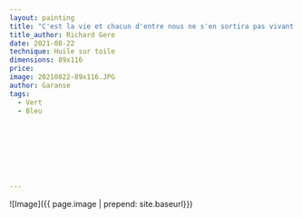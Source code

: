 ```yaml
---
layout: painting
title: "C'est la vie et chacun d'entre nous ne s'en sortira pas vivant. Donc, mangez des choses délicieuses, sortez au soleil, plongez dans les océans, dites la vérité que vous portez dans votre cœur, soyez fous, soyez bons, soyez bizarres.  Il n'y a pas de temps pour autre chose ! "                     
title_author: Richard Gere                                        
date: 2021-08-22
technique: Huile sur toile 
dimensions: 89x116
price: 
image: 20210822-89x116.JPG
author: Garanse
tags:
  - Vert
  - Bleu
  
  
  
  
  
  
  
  
---
```

![Image]({{ page.image | prepend: site.baseurl}})

